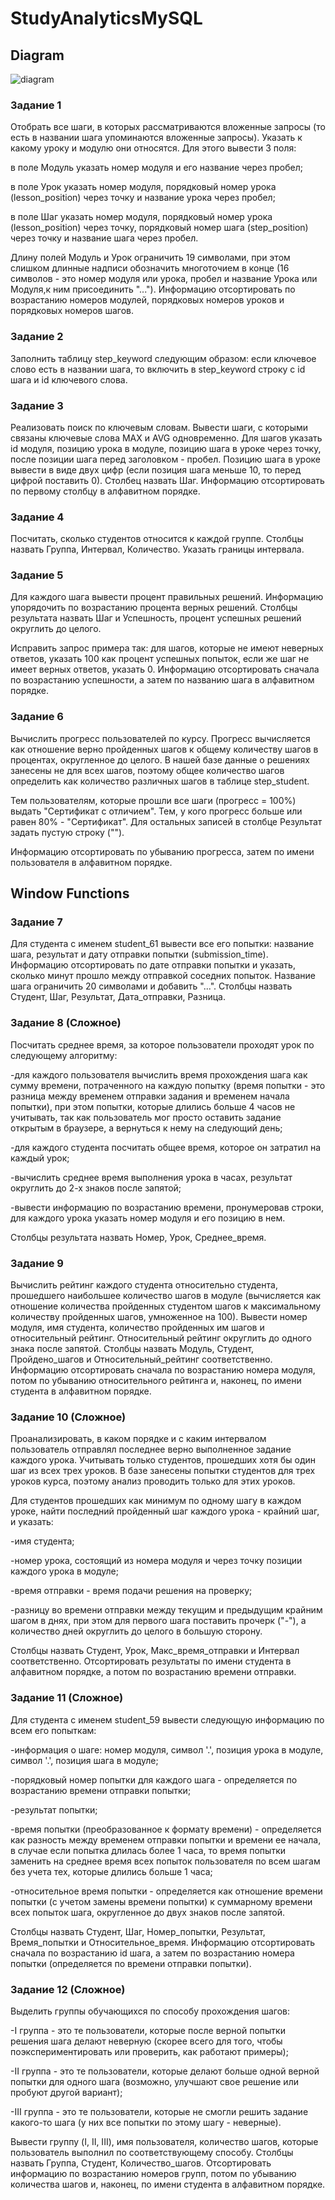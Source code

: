 <h1> StudyAnalyticsMySQL </h1>

<h2> Diagram </h2>

![diagram](https://user-images.githubusercontent.com/99547319/235029042-695c3953-a0e3-45c4-9ece-107071edce18.png)

<h3> Задание 1 </h3>
 Отобрать все шаги, в которых рассматриваются вложенные запросы (то есть в названии шага упоминаются вложенные запросы). Указать к какому уроку и модулю они относятся. Для этого вывести 3 поля:
<p> в поле Модуль указать номер модуля и его название через пробел; </p>
<p> в поле Урок указать номер модуля, порядковый номер урока (lesson_position) через точку и название урока через пробел; </p>
<p> в поле Шаг указать номер модуля, порядковый номер урока (lesson_position) через точку, порядковый номер шага (step_position) через точку и название шага через пробел. </p>
<p> Длину полей Модуль и Урок ограничить 19 символами, при этом слишком длинные надписи обозначить многоточием в конце (16 символов - это номер модуля или урока, пробел и  название Урока или Модуля,к ним присоединить "..."). Информацию отсортировать по возрастанию номеров модулей, порядковых номеров уроков и порядковых номеров шагов. </p>
<h3> Задание 2 </h3>
Заполнить таблицу step_keyword следующим образом: если ключевое слово есть в названии шага, то включить в step_keyword строку с id шага и id ключевого слова. 
<h3> Задание 3 </h3>
Реализовать поиск по ключевым словам. Вывести шаги, с которыми связаны ключевые слова MAX и AVG одновременно. Для шагов указать id модуля, позицию урока в модуле, позицию шага в уроке через точку, после позиции шага перед заголовком - пробел. Позицию шага в уроке вывести в виде двух цифр (если позиция шага меньше 10, то перед цифрой поставить 0). Столбец назвать Шаг. Информацию отсортировать по первому столбцу в алфавитном порядке.
<h3> Задание 4 </h3>
Посчитать, сколько студентов относится к каждой группе. Столбцы назвать Группа, Интервал, Количество. Указать границы интервала.
<h3> Задание 5 </h3>
<p> Для каждого шага вывести процент правильных решений. Информацию упорядочить по возрастанию процента верных решений. Столбцы результата назвать Шаг и Успешность, процент успешных решений округлить до целого. </p>
<p> Исправить запрос примера так: для шагов, которые  не имеют неверных ответов,  указать 100 как процент успешных попыток, если же шаг не имеет верных ответов, указать 0. Информацию отсортировать сначала по возрастанию успешности, а затем по названию шага в алфавитном порядке. </p>
<h3> Задание 6 </h3>
Вычислить прогресс пользователей по курсу. Прогресс вычисляется как отношение верно пройденных шагов к общему количеству шагов в процентах, округленное до целого. В нашей базе данные о решениях занесены не для всех шагов, поэтому общее количество шагов определить как количество различных шагов в таблице step_student.

Тем пользователям, которые прошли все шаги (прогресс = 100%) выдать "Сертификат с отличием". Тем, у кого прогресс больше или равен 80% -  "Сертификат". Для остальных записей в столбце Результат задать пустую строку ("").

Информацию отсортировать по убыванию прогресса, затем по имени пользователя в алфавитном порядке.
<h2> Window Functions </h2>
<h3> Задание 7 </h3>
Для студента с именем student_61 вывести все его попытки: название шага, результат и дату отправки попытки (submission_time). Информацию отсортировать по дате отправки попытки и указать, сколько минут прошло между отправкой соседних попыток. Название шага ограничить 20 символами и добавить "...". Столбцы назвать Студент, Шаг, Результат, Дата_отправки, Разница.
<h3> Задание 8 (Сложное) </h3>
Посчитать среднее время, за которое пользователи проходят урок по следующему алгоритму:

<p> -для каждого пользователя вычислить время прохождения шага как сумму времени, потраченного на каждую попытку (время попытки - это разница между временем отправки задания и временем начала попытки), при этом попытки, которые длились больше 4 часов не учитывать, так как пользователь мог просто оставить задание открытым в браузере, а вернуться к нему на следующий день; </p>
<p> -для каждого студента посчитать общее время, которое он затратил на каждый урок; </p>
<p> -вычислить среднее время выполнения урока в часах, результат округлить до 2-х знаков после запятой; </p>
<p> -вывести информацию по возрастанию времени, пронумеровав строки, для каждого урока указать номер модуля и его позицию в нем. </p>
<p> Столбцы результата назвать Номер, Урок, Среднее_время. <p>
<h3> Задание 9 </h3>
Вычислить рейтинг каждого студента относительно студента, прошедшего наибольшее количество шагов в модуле (вычисляется как отношение количества пройденных студентом шагов к максимальному количеству пройденных шагов, умноженное на 100). Вывести номер модуля, имя студента, количество пройденных им шагов и относительный рейтинг. Относительный рейтинг округлить до одного знака после запятой. Столбцы назвать Модуль, Студент, Пройдено_шагов и Относительный_рейтинг  соответственно. Информацию отсортировать сначала по возрастанию номера модуля, потом по убыванию относительного рейтинга и, наконец, по имени студента в алфавитном порядке.
<h3> Задание 10 (Сложное) </h3>
Проанализировать, в каком порядке и с каким интервалом пользователь отправлял последнее верно выполненное задание каждого урока. Учитывать только студентов, прошедших хотя бы один шаг из всех трех уроков. В базе занесены попытки студентов  для трех уроков курса, поэтому анализ проводить только для этих уроков.

<p> Для студентов прошедших как минимум по одному шагу в каждом уроке, найти последний пройденный шаг каждого урока - крайний шаг, и указать: </p>

<p> -имя студента; </p>
<p> -номер урока, состоящий из номера модуля и через точку позиции каждого урока в модуле; </p>
<p> -время отправки  - время подачи решения на проверку; </p>
<p> -разницу во времени отправки между текущим и предыдущим крайним шагом в днях, при этом для первого шага поставить прочерк ("-"), а количество дней округлить до целого в большую сторону. </p>
<p> Столбцы назвать  Студент, Урок,  Макс_время_отправки и Интервал  соответственно. Отсортировать результаты по имени студента в алфавитном порядке, а потом по возрастанию времени отправки. </p>

<h3> Задание 11 (Сложное) </h3>
Для студента с именем student_59 вывести следующую информацию по всем его попыткам:

<p> -информация о шаге: номер модуля, символ '.', позиция урока в модуле, символ '.', позиция шага в модуле; </p>
<p> -порядковый номер попытки для каждого шага - определяется по возрастанию времени отправки попытки; </p>
<p> -результат попытки; </p>
<p> -время попытки (преобразованное к формату времени) - определяется как разность между временем отправки попытки и времени ее начала, в случае если попытка длилась более 1 часа, то время попытки заменить на среднее время всех попыток пользователя по всем шагам без учета тех, которые длились больше 1 часа; </p>
<p> -относительное время попытки  - определяется как отношение времени попытки (с учетом замены времени попытки) к суммарному времени всех попыток  шага, округленное до двух знаков после запятой. </p>
<p> Столбцы назвать  Студент,  Шаг, Номер_попытки, Результат, Время_попытки и Относительное_время. Информацию отсортировать сначала по возрастанию id шага, а затем по возрастанию номера попытки (определяется по времени отправки попытки). </p>
<h3> Задание 12 (Сложное) </h3>
Выделить группы обучающихся по способу прохождения шагов:

<p> -I группа - это те пользователи, которые после верной попытки решения шага делают неверную (скорее всего для того, чтобы поэкспериментировать или проверить, как работают примеры); </p>
<p> -II группа - это те пользователи, которые делают больше одной верной попытки для одного шага (возможно, улучшают свое решение или пробуют другой вариант); </p>
<p> -III группа - это те пользователи, которые не смогли решить задание какого-то шага (у них все попытки по этому шагу - неверные). </p>
<p> Вывести группу (I, II, III), имя пользователя, количество шагов, которые пользователь выполнил по соответствующему способу. Столбцы назвать Группа, Студент, Количество_шагов. Отсортировать информацию по возрастанию номеров групп, потом по убыванию количества шагов и, наконец, по имени студента в алфавитном порядке. </p>

